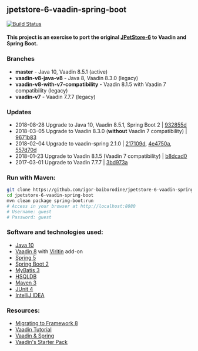 jpetstore-6-vaadin-spring-boot
------------------------------
[![Build
Status](https://travis-ci.org/igor-baiborodine/jpetstore-6-vaadin-spring-boot.svg?branch=master)](https://travis-ci.org/igor-baiborodine/jpetstore-6-vaadin-spring-boot)

#### This project is an exercise to port the original [JPetStore-6](https://github.com/mybatis/jpetstore-6) to Vaadin and Spring Boot.

### Branches
* **master** - Java 10, Vaadin 8.5.1 (active)
* **vaadin-v8-java-v8** - Java 8, Vaadin 8.3.0 (legacy)
* **vaadin-v8-with-v7-compatibility** - Vaadin 8.1.5 with Vaadin 7 compatibility (legacy)
* **vaadin-v7** - Vaadin 7.7.7 (legacy)

### Updates
* 2018-08-28 Upgrade to Java 10, Vaadin 8.5.1, Spring Boot 2 | [932855d](https://github.com/igor-baiborodine/jpetstore-6-vaadin-spring-boot/commit/932855d6aa84c6ee4fda5818426debeda9165b06)
* 2018-03-05 Upgrade to Vaadin 8.3.0 (**without** Vaadin 7 compatibility) | [9671b83](https://github.com/igor-baiborodine/jpetstore-6-vaadin-spring-boot/commit/9671b8353b09c38f1b54ec9a113e0e792984070b) 
* 2018-02-04 Upgrade to vaadin-spring 2.1.0 | [217109d](https://github.com/igor-baiborodine/jpetstore-6-vaadin-spring-boot/commit/217109d9a6e98c2f8c7913565d85acd97f0d0826), [4e4750a](https://github.com/igor-baiborodine/jpetstore-6-vaadin-spring-boot/commit/4e4750ad445fcde0e99cbad2f4346c03c5913622), [557d70d](https://github.com/igor-baiborodine/jpetstore-6-vaadin-spring-boot/commit/557d70d8d9fd77ec78043bb9b77439f6d1bfc5f6)
* 2018-01-23 Upgrade to Vaadin 8.1.5 (Vaadin 7 compatibility) | [b8dcad0](https://github.com/igor-baiborodine/jpetstore-6-vaadin-spring-boot/commit/b8dcad0fa6ca1a8e921bbe0f59d4851d5c6d2ffa)
* 2017-03-01 Upgrade to Vaadin 7.7.7 | [3bd973a](https://github.com/igor-baiborodine/jpetstore-6-vaadin-spring-boot/commit/3bd973a979c983ee97ca882da7168eb7c4633f78)

### Run with Maven:
```bash
git clone https://github.com/igor-baiborodine/jpetstore-6-vaadin-spring-boot.git
cd jpetstore-6-vaadin-spring-boot
mvn clean package spring-boot:run
# Access in your browser at http://localhost:8080
# Username: guest
# Password: guest
```

### Software and technologies used:
* [Java 10](http://www.oracle.com/technetwork/java/javase/downloads/jdk10-downloads-4416644.html)
* [Vaadin 8](https://vaadin.com/home) with [Viritin](https://vaadin.com/directory#!addon/viritin) add-on
* [Spring 5](http://projects.spring.io/spring-framework/#quick-start)
* [Spring Boot 2](http://projects.spring.io/spring-boot/)
* [MyBatis 3](http://mybatis.org/mybatis-3/)
* [HSQLDB](http://hsqldb.org/)
* [Maven 3](http://maven.apache.org/)
* [JUnit 4](http://junit.org/)
* [IntelliJ IDEA](https://www.jetbrains.com/idea/)

### Resources:
* [Migrating to Framework 8](https://vaadin.com/docs/v8/framework/migration/migrating-to-vaadin8.html)
* [Vaadin Tutorial](https://vaadin.com/docs/framework/tutorial.html)
* [Vaadin & Spring](https://vaadin.com/framework/spring)
* [Vaadin's Starter Pack](https://vaadin.com/start)
